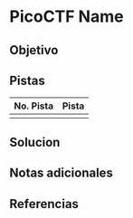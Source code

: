 # PicoCTF Name

## Objetivo

## Pistas

| No.  Pista | Pista |
| ---------- | ----- |
|            |       |

## Solucion

## Notas adicionales

## Referencias